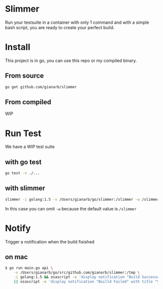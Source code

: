 # Slimmer

Run your testsuite in a container with only 1 command and with a simple bash
script, you are ready to create your perfect build.

# Install
This project is in go, you can use this repo or my compiled binary.

## From source
```bash
go get github.com/gianarb/slimmer
```

## From compiled
WIP

# Run Test
We have a WIP test suite

## with go test
```bash
go test -v ./...
```

## with slimmer
```bash
slimmer -i golang:1.5 -v /Users/gianarb/go/slimmer:/slimmer -w /slimmer
```
In this case you can omit `-w` because the default value is `/slimmer`

# Notify 
Trigger a notification when the build fisished

## on mac
```bash
$ go run main.go api \
    -v /Users/gianarb/go/src/github.com/gianarb/slimmer:/tmp \
    -i golang:1.5 && osascript -e 'display notification "Build Successed" with title "Slimmer"' \
    || osascript -e 'display notification "Builld Failed" with title "Slimmer"'
```
